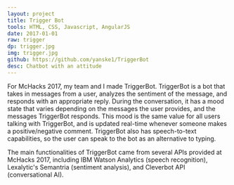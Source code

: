 ```yaml
---
layout: project
title: Trigger Bot
tools: HTML, CSS, Javascript, AngularJS
date: 2017-01-01
raw: trigger
dp: trigger.jpg
img: trigger.jpg
github: https://github.com/yanske1/TriggerBot
desc: Chatbot with an attitude
---
```


For McHacks 2017, my team and I made TriggerBot. TriggerBot is a bot that takes in messages from a user, analyzes the sentiment of the message, and responds with an appropriate reply. During the conversation, it has a mood state that varies depending on the messages the user provides, and the messages TriggerBot responds. This mood is the same value for all users talking with TriggerBot, and is updated real-time whenever someone makes a positive/negative comment. TriggerBot also has speech-to-text capabilities, so the user can speak to the bot as an alternative to typing.

The main functionalities of TriggerBot came from several APIs provided at McHacks 2017, including IBM Watson Analytics (speech recognition), Lexalytic's Semantria (sentiment analysis), and Cleverbot API (conversational AI).